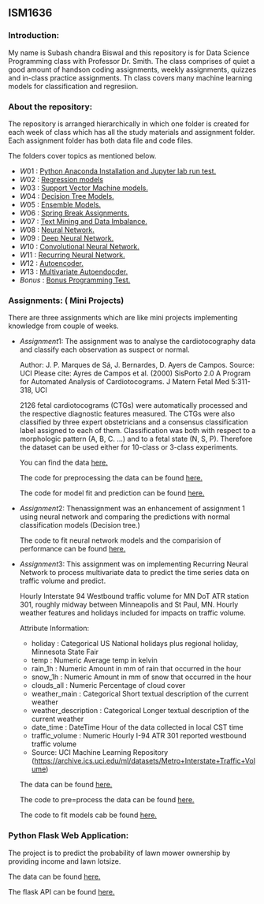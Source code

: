 ## ISM1636

### Introduction:
My name is Subash chandra Biswal and this repository is for Data Science Programming class with Professor Dr. Smith. The class comprises of quiet a good amount of handson coding assignments, weekly assignments, quizzes and in-class practice assignments. Th class covers many machine learning models for classification and regresiion. 

### About the repository:
The repository is arranged hierarchically in which one folder is created for each week of class which has all the study materials and assignment folder. Each assignment folder has both data file and code files.

The folders cover topics as mentioned below.

- $W01$ :  [Python Anaconda Installation and Jupyter lab run test.](https://github.com/sbiswal14/ISM1636/tree/main/W01)
- $W02$ :  [Regression models](https://github.com/sbiswal14/ISM1636/tree/main/W02) 
- $W03$ :  [Support Vector Machine models.](https://github.com/sbiswal14/ISM1636/tree/main/W03)
- $W04$ :  [Decision Tree Models.](https://github.com/sbiswal14/ISM1636/tree/main/W04)
- $W05$ :  [Ensemble Models.](https://github.com/sbiswal14/ISM1636/tree/main/W05)
- $W06$ :  [Spring Break Assignments.](https://github.com/sbiswal14/ISM1636/tree/main/W06)
- $W07$ :  [Text Mining and Data Imbalance.](https://github.com/sbiswal14/ISM1636/tree/main/W07)
- $W08$ :  [Neural Network.](https://github.com/sbiswal14/ISM1636/tree/main/W08)
- $W09$ :  [Deep Neural Network.](https://github.com/sbiswal14/ISM1636/tree/main/W09)
- $W10$ :  [Convolutional Neural Network.](https://github.com/sbiswal14/ISM1636/tree/main/W10)
- $W11$ :  [Recurring Neural Network.](https://github.com/sbiswal14/ISM1636/tree/main/W11)
- $W12$ :  [Autoencoder.](https://github.com/sbiswal14/ISM1636/tree/main/W12)
- $W13$ :  [Multivariate Autoendocder.](https://github.com/sbiswal14/ISM1636/tree/main/W13)
- $Bonus$ : [Bonus Programming Test.](https://github.com/sbiswal14/ISM1636/tree/main/Bonus)

### Assignments: ( Mini Projects)
There are three assignments which are like mini projects implementing knowledge from couple of weeks.

- $Assignment 1 :$
  The assignment was to analyse the cardiotocography data and classify each observation as suspect or normal.
  
  Author: J. P. Marques de Sá, J. Bernardes, D. Ayers de Campos.
  Source: UCI
  Please cite: Ayres de Campos et al. (2000) SisPorto 2.0 A Program for Automated Analysis of Cardiotocograms. J Matern Fetal Med 5:311-318, UCI

  2126 fetal cardiotocograms (CTGs) were automatically processed and the respective diagnostic features measured. The CTGs were also classified by three expert  obstetricians and a consensus classification label assigned to each of them. Classification was both with respect to a morphologic pattern (A, B, C. ...) and to a fetal state (N, S, P). Therefore the dataset can be used either for 10-class or 3-class experiments.
  
  You can find the data [here.](https://github.com/sbiswal14/ISM1636/blob/main/W06/cardiotocography_csv.csv)
  
  The code for preprocessing the data can be found [here.](https://github.com/sbiswal14/ISM1636/blob/main/W06/preprocessing%20_cardio.ipynb)
  
  The code for model fit and prediction can be found [here.](https://github.com/sbiswal14/ISM1636/blob/main/W06/modelfit_cardio.ipynb)
  
- $Assignment 2 :$
  Thenassignment was an enhancement of assignment 1 using neural network and comparing the predictions with normal classification models (Decision tree.)
  
  The code to fit neural network models and the comparision of performance can be found [here.](https://github.com/sbiswal14/ISM1636/blob/main/W08/Assignment/modelfit_cardio.ipynb)
  
- $Assignment 3 :$
  This assignment was on implementing Recurring Neural Network to process multivariate data to predict the time series data on traffic volume and predict.
  
  Hourly Interstate 94 Westbound traffic volume for MN DoT ATR station 301, roughly midway between Minneapolis and St Paul, MN. Hourly weather features and holidays  included for impacts on traffic volume.

  Attribute Information:

  - holiday : Categorical US National holidays plus regional holiday, Minnesota State Fair
  - temp : Numeric Average temp in kelvin
  - rain_1h : Numeric Amount in mm of rain that occurred in the hour
  - snow_1h : Numeric Amount in mm of snow that occurred in the hour
  - clouds_all : Numeric Percentage of cloud cover
  - weather_main : Categorical Short textual description of the current weather
  - weather_description : Categorical Longer textual description of the current weather
  - date_time : DateTime Hour of the data collected in local CST time
  - traffic_volume : Numeric Hourly I-94 ATR 301 reported westbound traffic volume
  - Source: UCI Machine Learning Repository (https://archive.ics.uci.edu/ml/datasets/Metro+Interstate+Traffic+Volume)

  The data can be found [here.](https://github.com/sbiswal14/ISM1636/blob/main/W13/Assignment/Metro_Interstate_Traffic_Volume.csv)

  The code to pre=process the data can be found [here.](https://github.com/sbiswal14/ISM1636/blob/main/W13/Assignment/Assignment_3_data_preprocessing.ipynb)

  The code to fit models cab be found [here.](https://github.com/sbiswal14/ISM1636/blob/main/W13/Assignment/Assignment_3_model_fit.ipynb)

### Python Flask Web Application: 

  The project is to predict the probability of lawn mower ownership by providing income and lawn lotsize. 

  The data can be found [here.](https://github.com/sbiswal14/ISM1636/blob/main/W03/Assignment/Data/RidingMowers.csv)

  The flask API can be found [here.](https://github.com/sbiswal14/ISM1636/blob/main/W03/flask_project/app.py)


  
  
